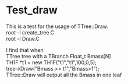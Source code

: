 # Test_draw
This is a test for the usage of TTree::Draw.  
  root -l create_tree.C  
  root -l Draw.C  

I find that when   
  TTree tree with a TBranch Float_t Bmass[N]  
  TH1F *t1 = new TH1F("t1","t1",100,0,5);  
  tree->Draw("Bmass >> t1","Bmass>1");  
TTree::Draw will output all the Bmass in one leaf
